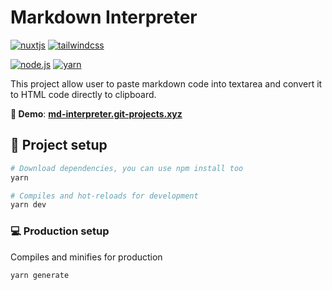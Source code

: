 # **Markdown Interpreter**

[![nuxtjs](https://img.shields.io/static/v1?label=Nuxt.js&message=v2.15&color=00C58E&style=flat-square&logo=nuxt.js&logoColor=ffffff)](https://nuxtjs.org/)
[![tailwindcss](https://img.shields.io/static/v1?label=Tailwind%20CSS&message=v2.0&color=38B2AC&style=flat-square&logo=tailwind-css&logoColor=ffffff)](https://tailwindcss.com/)

[![node.js](https://img.shields.io/static/v1?label=Node.js&message=v14.16&color=339933&style=flat-square&logo=node.js&logoColor=ffffff)](https://nodejs.org/en)
[![yarn](https://img.shields.io/static/v1?label=Yarn&message=v1.2&color=2C8EBB&style=flat-square&logo=yarn&logoColor=ffffff)](https://yarnpkg.com/lang/en/)

This project allow user to paste markdown code into textarea and convert it to HTML code directly to clipboard.

**🚀 Demo**: [**md-interpreter.git-projects.xyz**](http://md-interpreter.git-projects.xyz)

## 🔧 Project setup

```bash
# Download dependencies, you can use npm install too
yarn
```

```bash
# Compiles and hot-reloads for development
yarn dev
```

### 💻 Production setup

Compiles and minifies for production

```bash
yarn generate
```
